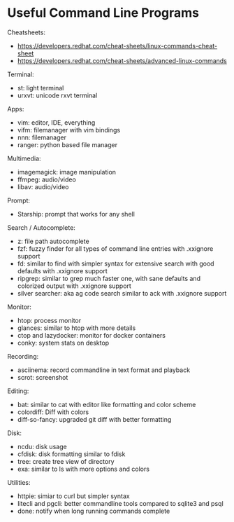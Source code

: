 # Useful Command Line Programs

Cheatsheets:
- https://developers.redhat.com/cheat-sheets/linux-commands-cheat-sheet
- https://developers.redhat.com/cheat-sheets/advanced-linux-commands

Terminal:
- st: light terminal
- urxvt: unicode rxvt terminal

Apps:
- vim: editor, IDE, everything
- vifm: filemanager with vim bindings
- nnn: filemanager
- ranger: python based file manager

Multimedia:
- imagemagick: image manipulation
- ffmpeg: audio/video
- libav: audio/video

Prompt:
- Starship: prompt that works for any shell

Search / Autocomplete:
- z: file path autocomplete
- fzf: fuzzy finder for all types of command line entries with .xxignore support
- fd: similar to find with simpler syntax for extensive search with good defaults with .xxignore support
- ripgrep: similar to grep much faster one, with sane defaults and colorized output with .xxignore support
- silver searcher: aka ag code search similar to ack with .xxignore support

Monitor:
- htop: process monitor
- glances: similar to htop with more details
- ctop and lazydocker: monitor for docker containers
- conky: system stats on desktop

Recording:
- asciinema: record commandline in text format and playback
- scrot: screenshot

Editing:
- bat: similar to cat with editor like formatting and color scheme
- colordiff: Diff with colors
- diff-so-fancy: upgraded git diff with better formatting

Disk:
- ncdu: disk usage
- cfdisk: disk formatting similar to fdisk
- tree: create tree view of directory
- exa: similar to ls with more options and colors

Utilities:
- httpie: simiar to curl but simpler syntax
- litecli and pgcli: better commandline tools compared to sqlite3 and psql
- done: notify when long running commands complete
